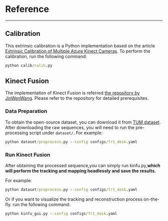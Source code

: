 # Reference

---

## Calibration

This extrinsic calibration is a Python implementation based on the article [Extrinsic Calibration of Multiple Azure Kinect Cameras](https://tianyusong.com/2021/06/04/multiple-azure-kinect-extrinsic-calibration/).
To perform the calibration, run the following command:

```cmd
python calib/calib.py
```

## Kinect Fusion

The implementation of Kinect Fusion is referred [the repository by JinWenWang](https://github.com/JingwenWang95/KinectFusion/tree/master). Please refer to the repository for detailed prerequisites.

### Data Preparation

To obtain the open-source dataset, you can download it from [TUM dataset](https://vision.in.tum.de/data/datasets/rgbd-dataset/download). After downloading the raw sequences, you will need to run the pre-processing script under `dataset/`. For example:

```cmd
python dataset/preprocess.py --config configs/fr1_desk.yaml
```

### Run Kinect Fusion

After obtaining the processed sequence,you can simply run kinfu.py,**which will perform the tracking and mapping headlessly and save the results.**

For example:

```cmd
python dataset/preprocess.py --config configs/fr1_desk.yaml
```

 Or if you want to visualize the tracking and reconstruction process on-the-fly.
 run the following command:

```cmd
python kinfu_gui.py --config configs/fr1_desk.yaml
```
